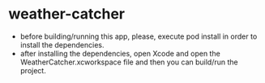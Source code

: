# weather-catcher

- before building/running this app, please, execute pod install in order to install the dependencies. 
- after installing the dependencies, open Xcode and open the WeatherCatcher.xcworkspace file and then you can build/run the project. 

